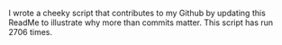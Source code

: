 I wrote a cheeky script that contributes to my Github by updating this ReadMe to illustrate why more than commits matter. This script has run 2706 times.